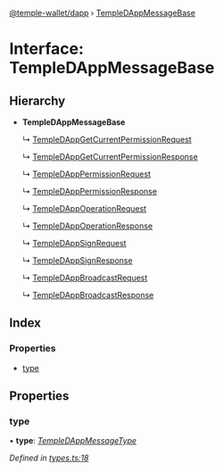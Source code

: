 [@temple-wallet/dapp](../README.md) › [TempleDAppMessageBase](templedappmessagebase.md)

# Interface: TempleDAppMessageBase

## Hierarchy

* **TempleDAppMessageBase**

  ↳ [TempleDAppGetCurrentPermissionRequest](templedappgetcurrentpermissionrequest.md)

  ↳ [TempleDAppGetCurrentPermissionResponse](templedappgetcurrentpermissionresponse.md)

  ↳ [TempleDAppPermissionRequest](templedapppermissionrequest.md)

  ↳ [TempleDAppPermissionResponse](templedapppermissionresponse.md)

  ↳ [TempleDAppOperationRequest](templedappoperationrequest.md)

  ↳ [TempleDAppOperationResponse](templedappoperationresponse.md)

  ↳ [TempleDAppSignRequest](templedappsignrequest.md)

  ↳ [TempleDAppSignResponse](templedappsignresponse.md)

  ↳ [TempleDAppBroadcastRequest](templedappbroadcastrequest.md)

  ↳ [TempleDAppBroadcastResponse](templedappbroadcastresponse.md)

## Index

### Properties

* [type](templedappmessagebase.md#type)

## Properties

###  type

• **type**: *[TempleDAppMessageType](../enums/templedappmessagetype.md)*

*Defined in [types.ts:18](https://github.com/madfish-solutions/thanoswallet-dapp/blob/7b4ea2b/src/types.ts#L18)*

